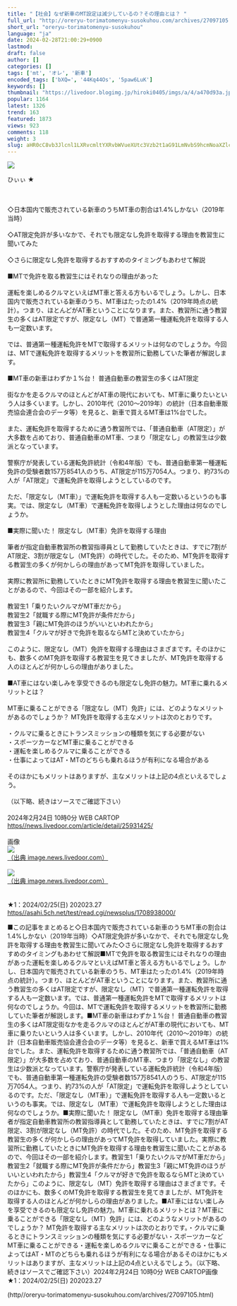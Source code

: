 ```yaml
---
title: "【社会】なぜ新車のMT設定は減少しているの？その理由とは？ "
full_url: "http://oreryu-torimatomenyu-susokuhou.com/archives/27097105.html"
short_url: "oreryu-torimatomenyu-susokuhou"
language: "ja"
date: 2024-02-28T21:00:29+0900
lastmod: 
draft: false
author: []
categories: []
tags: ['mt', 'オレ', '新車']
encoded_tags: ['bXQ=', '44Kq44Os', '5paw6LuK']
keywords: []
thumbnail: "https://livedoor.blogimg.jp/hiroki0405/imgs/a/4/a470d93a.jpg"
popular: 1164
latest: 1326
trend: 163
featured: 1873
views: 923
comments: 118
weight: 3
slug: aHR0cC8vb3Jlcnl1LXRvcmltYXRvbWVueXUtc3Vzb2t1aG91LmNvbS9hcmNoaXZlcy8yNzA5NzEwNS5odG1s
---
```


![](https://livedoor.blogimg.jp/hiroki0405/imgs/a/4/a470d93a.jpg)

<div><p>ひぃぃ ★ </p><br> <br> ◇日本国内で販売されている新車のうちMT車の割合は1.4%しかない（2019年当時） <br> <br> ◇AT限定免許が多いなかで、それでも限定なし免許を取得する理由を教習生に聞いてみた <br> <br> ◇さらに限定なし免許を取得するおすすめのタイミングもあわせて解説 <br> <br> ■MTで免許を取る教習生にはそれなりの理由があった <br> <br> 運転を楽しめるクルマといえばMT車と答える方もいるでしょう。しかし、日本国内で販売されている新車のうち、MT車はたったの1.4%（2019年時点の統計）。つまり、ほとんどがAT車ということになります。また、教習所に通う教習生の多くはAT限定ですが、限定なし（MT）で普通第一種運転免許を取得する人も一定数います。 <br> <br> では、普通第一種運転免許をMTで取得するメリットは何なのでしょうか。今回は、MTで運転免許を取得するメリットを教習所に勤務していた筆者が解説します。 <br> <br> ■MT車の新車はわずか１%台！ 普通自動車の教習生の多くはAT限定 <br> <br> 街なかを走るクルマのほとんどがAT車の現代においても、MT車に乗りたいという人は多くいます。しかし、2010年代（2010～2019年）の統計（日本自動車販売協会連合会のデータ等）を見ると、新車で買えるMT車は1%台でした。 <br> <br> また、運転免許を取得するために通う教習所では、「普通自動車（AT限定）」が大多数を占めており、普通自動車のMT車、つまり「限定なし」の教習生は少数派となっています。 <br> <br> 警察庁が発表している運転免許統計（令和4年版）でも、普通自動車第一種運転免許の受験者数157万8541人のうち、AT限定が115万7054人。つまり、約73%の人が「AT限定」で運転免許を取得しようとしているのです。 <br> <br> ただ、「限定なし（MT車）」で運転免許を取得する人も一定数いるというのも事実。では、限定なし（MT車）で運転免許を取得しようとした理由は何なのでしょうか。 <br> <br> ■実際に聞いた！ 限定なし（MT車）免許を取得する理由 <br> <br> 筆者が指定自動車教習所の教習指導員として勤務していたときは、すでに7割がAT限定、3割が限定なし（MT免許）の時代でした。そのため、MT免許を取得する教習生の多くが何かしらの理由があってMT免許を取得していました。 <br> <br> 実際に教習所に勤務していたときにMT免許を取得する理由を教習生に聞いたことがあるので、今回はその一部を紹介します。 <br> <br> 教習生1「乗りたいクルマがMT車だから」 <br> 教習生2「就職する際にMT免許が条件だから」 <br> 教習生3「親にMT免許のほうがいいといわれたから」 <br> 教習生4「クルマが好きで免許を取るならMTと決めていたから」 <br> <br> このように、限定なし（MT）免許を取得する理由はさまざまです。そのほかにも、数多くのMT免許を取得する教習生を見てきましたが、MT免許を取得する人のほとんどが何かしらの理由がありました。 <br> <br> ■AT車にはない楽しみを享受できるのも限定なし免許の魅力。MT車に乗れるメリットとは？ <br> <br> MT車に乗ることができる「限定なし（MT）免許」には、どのようなメリットがあるのでしょうか？ MT免許を取得する主なメリットは次のとおりです。 <br> <br> ・クルマに乗るときにトランスミッションの種類を気にする必要がない <br> ・スポーツカーなどMT車に乗ることができる <br> ・運転を楽しめるクルマに乗ることができる <br> ・仕事によってはAT・MTのどちらも乗れるほうが有利になる場合がある <br> <br> そのほかにもメリットはありますが、主なメリットは上記の4点といえるでしょう。 <br> <br> （以下略、続きはソースでご確認下さい） <br> <br> 2024年2月24日 10時0分 WEB CARTOP <br> <a target='_blank' href='https//news.livedoor.com/article/detail/25931425/'>https//news.livedoor.com/article/detail/25931425/</a> <br> <br> 画像 <br> <a href='https//image.news.livedoor.com/newsimage/stf/0/7/074fe_1568_d37a37b098f971629d9a8ecfa7c50f14.jpg' target='_blank' class='' id='img_1_1'><img src='https//livedoor.blogimg.jp/hiroki0405/imgs/2/7/2755da9a.jpg'><br>（出典 image.news.livedoor.com）<br></a> <br> <a href='https//image.news.livedoor.com/newsimage/stf/f/1/f18da_1568_fd9956b9db3ec0c128e82c2c830c9383.jpg' target='_blank' class='' id='img_1_2'><img src='https//livedoor.blogimg.jp/hiroki0405/imgs/f/8/f80b718b.jpg'><br>（出典 image.news.livedoor.com）<br></a> <br> <br> ★1：2024/02/25(日) 202023.27 <br> <a target='_blank' href='https//asahi.5ch.net/test/read.cgi/newsplus/1708938000/'>https//asahi.5ch.net/test/read.cgi/newsplus/1708938000/</a> <p>■この記事をまとめると◇日本国内で販売されている新車のうちMT車の割合は1.4%しかない（2019年当時）◇AT限定免許が多いなかで、それでも限定なし免許を取得する理由を教習生に聞いてみた◇さらに限定なし免許を取得するおすすめのタイミングもあわせて解説■MTで免許を取る教習生にはそれなりの理由があった運転を楽しめるクルマといえばMT車と答える方もいるでしょう。しかし、日本国内で販売されている新車のうち、MT車はたったの1.4%（2019年時点の統計）。つまり、ほとんどがAT車ということになります。また、教習所に通う教習生の多くはAT限定ですが、限定なし（MT）で普通第一種運転免許を取得する人も一定数います。では、普通第一種運転免許をMTで取得するメリットは何なのでしょうか。今回は、MTで運転免許を取得するメリットを教習所に勤務していた筆者が解説します。■MT車の新車はわずか１%台！ 普通自動車の教習生の多くはAT限定街なかを走るクルマのほとんどがAT車の現代においても、MT車に乗りたいという人は多くいます。しかし、2010年代（2010～2019年）の統計（日本自動車販売協会連合会のデータ等）を見ると、新車で買えるMT車は1%台でした。また、運転免許を取得するために通う教習所では、「普通自動車（AT限定）」が大多数を占めており、普通自動車のMT車、つまり「限定なし」の教習生は少数派となっています。警察庁が発表している運転免許統計（令和4年版）でも、普通自動車第一種運転免許の受験者数157万8541人のうち、AT限定が115万7054人。つまり、約73%の人が「AT限定」で運転免許を取得しようとしているのです。ただ、「限定なし（MT車）」で運転免許を取得する人も一定数いるというのも事実。では、限定なし（MT車）で運転免許を取得しようとした理由は何なのでしょうか。■実際に聞いた！ 限定なし（MT車）免許を取得する理由筆者が指定自動車教習所の教習指導員として勤務していたときは、すでに7割がAT限定、3割が限定なし（MT免許）の時代でした。そのため、MT免許を取得する教習生の多くが何かしらの理由があってMT免許を取得していました。実際に教習所に勤務していたときにMT免許を取得する理由を教習生に聞いたことがあるので、今回はその一部を紹介します。教習生1「乗りたいクルマがMT車だから」教習生2「就職する際にMT免許が条件だから」教習生3「親にMT免許のほうがいいといわれたから」教習生4「クルマが好きで免許を取るならMTと決めていたから」このように、限定なし（MT）免許を取得する理由はさまざまです。そのほかにも、数多くのMT免許を取得する教習生を見てきましたが、MT免許を取得する人のほとんどが何かしらの理由がありました。■AT車にはない楽しみを享受できるのも限定なし免許の魅力。MT車に乗れるメリットとは？MT車に乗ることができる「限定なし（MT）免許」には、どのようなメリットがあるのでしょうか？ MT免許を取得する主なメリットは次のとおりです。・クルマに乗るときにトランスミッションの種類を気にする必要がない・スポーツカーなどMT車に乗ることができる・運転を楽しめるクルマに乗ることができる・仕事によってはAT・MTのどちらも乗れるほうが有利になる場合があるそのほかにもメリットはありますが、主なメリットは上記の4点といえるでしょう。（以下略、続きはソースでご確認下さい）2024年2月24日 10時0分 WEB CARTOP画像★1：2024/02/25(日) 202023.27</p></div>

(http//oreryu-torimatomenyu-susokuhou.com/archives/27097105.html)
